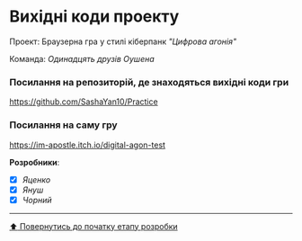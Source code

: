 # Вихідні коди проекту

Проект: Браузерна гра у стилі кіберпанк *"Цифрова агонія"*

Команда: *Одинадцять друзів Оушена*

### Посилання на репозиторій, де знаходяться вихідні коди гри

https://github.com/SashaYan10/Practice

### Посилання на саму гру

https://im-apostle.itch.io/digital-agon-test

**Розробники**:

- [x] *Яценко*
- [x] *Януш*
- [x] *Чорний*
 
 ---
[:arrow_up: Повернутись до початку етапу розробки](/docs/3.Developing/README.md)
